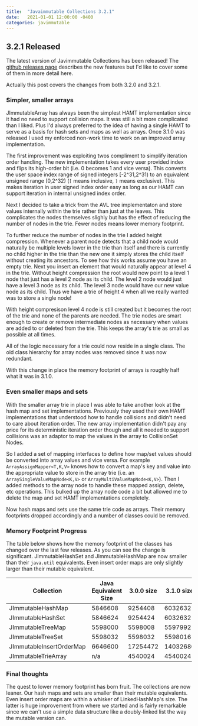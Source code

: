 ```yaml
---
title:  "Javaimmutable Collections 3.2.1"
date:   2021-01-01 12:00:00 -0400
categories: javimmutable
---
```

## 3.2.1 Released

The latest version of Javimmutable Collections has been released!  The [github releases page](https://github.com/brianburton/java-immutable-collections/releases) describes the new features but I'd like to cover some of them in more detail here.

Actually this post covers the changes from both 3.2.0 and 3.2.1. 

### Simpler, smaller arrays

JImmutableArray has always been the simplest HAMT implementation since it had no need to support collision maps.  It was still a bit more complicated than I liked.  Plus I'd always preferred to the idea of having a single HAMT to serve as a basis for hash sets and maps as well as arrays.  Once 3.1.0 was released I used my enforced non-work time to work on an improved array implementation.

The first improvement was exploiting twos compliment to simplify iteration order handling.  The new implementation takes every user provided index and flips its high-order bit (i.e. 0 becomes 1 and vice versa).  This converts the user space index range of signed integers [-2^31,2^31) to an equivalent unsigned range [0,2^32) (`[` means inclusive, `)` means exclusive).  This makes iteration in user signed index order easy as long as our HAMT can support iteration in internal unsigned index order.

Next I decided to take a trick from the AVL tree implementaton and store values internally within the trie rather than just at the leaves.  This complicates the nodes themselves slighly but has the effect of reducing the number of nodes in the trie.  Fewer nodes means lower memory footprint.

To further reduce the number of nodes in the trie I added height compression.  Whenever a parent node detects that a child node would naturally be multiple levels lower in the trie than itself and there is currently no child higher in the trie than the new one it simply stores the child itself without creating its ancestors.  To see how this works assume you have an empty trie.  Next you insert an element that would naturally appear at leve1 4 in the trie.  Without height compression the root would now point to a level 1 node that just has a level 2 node as its child.  The level 2 node would just have a level 3 node as its child.  The level 3 node would have our new value node as its child.  Thus we have a trie of height 4 when all we really wanted was to store a single node!

With height compresison level 4 node is still created but it becomes the root of the trie and none of the parents are needed. The trie nodes are smart enough to create or remove intermediate nodes as necessary when values are added to or deleted from the trie.  This keeps the array's trie as small as possible at all times.

All of the logic necessary for a trie could now reside in a single class.  The old class hierarchy for array nodes was removed since it was now redundant.

With this change in place the memory footprint of arrays is roughly half what it was in 3.1.0.

### Even smaller maps and sets

With the smaller array trie in place I was able to take another look at the hash map and set implementations.  Previously they used their own HAMT implementations that understood how to handle collisions and didn't need to care about iteration order.  The new array implementation didn't pay any price for its deterministic iteration order though and all it needed to support collisions was an adaptor to map the values in the array to CollisionSet Nodes.

So I added a set of mapping interfaces to define how map/set values should be converted into array values and vice versa.  For example `ArrayAssignMapper<T,K,V>` knows how to convert a map's key and value into the appropriate value to store in the array trie (i.e. an `ArraySingleValueMapNode<K,V>` or `ArrayMultiValueMapNode<K,V>`).  Then I added methods to the array node to handle these mapped assign, delete, etc operations.  This bulked up the array node code a bit but allowed me to delete the map and set HAMT implementations completely.

Now hash maps and sets use the same trie code as arrays.  Their memory footprints dropped accordingly and a number of classes could be removed.

### Memory Footprint Progress

The table below shows how the memory footprint of the classes has changed over the last few releases.  As you can see the change is significant.  JImmutableHashSet and JImmutableHashMap are now smaller than their `java.util` equivalents.   Even insert order maps are only slightly larger than their mutable equivalent.

Collection | Java Equivalent Size | 3.0.0 size | 3.1.0 size | 3.2.1 size | % of Java Size
---|---|---|---|---|---
JImmutableHashMap | 5846608 | 9254408 | 6032632 | 4512936 | 77%
JImmutableHashSet | 5846624 | 9254424 | 6032632 | 3712936 | 64%
JImmutableTreeMap | 5598000 | 5598008 | 5597992 | 5597992 | 100%
JImmutableTreeSet | 5598032 | 5598032 | 5598016 | 5598016 | 100%
JImmutableInsertOrderMap | 6646600 | 17254472 | 14032680 | 7440512 | 112%
JImmutableTrieArray | n/a | 4540024 | 4540024 | 2112904 | n/a


### Final thoughts

The quest to lower memory footprint has born fruit.  The collections are now leaner.  Our hash maps and sets are smaller than their mutable equivalents.  Even insert order maps are within a whisker of LinkedHashMap's size.  The latter is huge improvement from where we started and is fairly remarkable since we can't use a simple data structure like a doubly-linked list the way the mutable version can.

